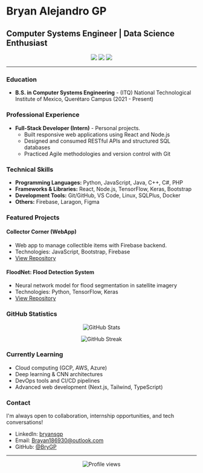 # Bryan Alejandro GP

## Computer Systems Engineer | Data Science Enthusiast

<p align="center">
  <a href="https://linkedin.com/in/bryansgp"><img src="https://img.shields.io/badge/-LinkedIn-0077B5?style=flat-square&logo=Linkedin&logoColor=white"/></a>
  <a href="mailto:Brayan186930@outlook.com"><img src="https://img.shields.io/badge/-Email-D14836?style=flat-square&logo=Gmail&logoColor=white"/></a>
  <a href="https://github.com/BryGP"><img src="https://img.shields.io/badge/-GitHub-181717?style=flat-square&logo=GitHub&logoColor=white"/></a>
</p>

---

### Education

- **B.S. in Computer Systems Engineering** -
(ITQ) National Technological Institute of Mexico, Querétaro Campus
(2021 - Present)

### Professional Experience

- **Full-Stack Developer (Intern)** - Personal projects.
  - Built responsive web applications using React and Node.js
  - Designed and consumed RESTful APIs and structured SQL databases
  - Practiced Agile methodologies and version control with Git

### Technical Skills

- **Programming Languages:** Python, JavaScript, Java, C++, C#, PHP
- **Frameworks & Libraries:** React, Node.js, TensorFlow, Keras, Bootstrap
- **Development Tools:** Git/GitHub, VS Code, Linux, SQLPlus, Docker
- **Others:** Firebase, Laragon, Figma

### Featured Projects

#### Collector Corner (WebApp)
- Web app to manage collectible items with Firebase backend.
- Technologies: JavaScript, Bootstrap, Firebase
- [View Repository](https://github.com/BryGP/CollectorCorner.git)

#### FloodNet: Flood Detection System
- Neural network model for flood segmentation in satellite imagery
- Technologies: Python, TensorFlow, Keras
- [View Repository](https://github.com/BryGP/Data-Science.git)

### GitHub Statistics

<p align="center">
  <img src="https://github-readme-stats.vercel.app/api?username=BryGP&show_icons=true&theme=radical" alt="GitHub Stats" />
</p>

<p align="center">
  <img src="https://github-readme-streak-stats.herokuapp.com/?user=BryGP&theme=radical" alt="GitHub Streak" />
</p>

### Currently Learning

- Cloud computing (GCP, AWS, Azure)
- Deep learning & CNN architectures
- DevOps tools and CI/CD pipelines
- Advanced web development (Next.js, Tailwind, TypeScript)

### Contact

I'm always open to collaboration, internship opportunities, and tech conversations!
- LinkedIn: [bryansgp](https://linkedin.com/in/bryansgp)
- Email: Brayan186930@outlook.com
- GitHub: [@BryGP](https://github.com/BryGP)

---

<p align="center">
  <img src="https://komarev.com/ghpvc/?username=BryGP&color=blueviolet" alt="Profile views" />
</p>
